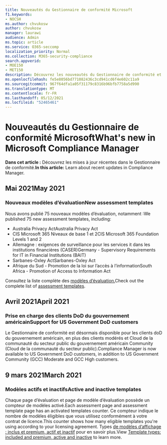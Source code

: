 ```yaml
---
title: Nouveautés du Gestionnaire de conformité Microsoft
f1.keywords:
- NOCSH
ms.author: chvukosw
author: chvukosw
manager: laurawi
audience: Admin
ms.topic: article
ms.service: O365-seccomp
localization_priority: Normal
ms.collection: M365-security-compliance
search.appverid:
- MOE150
- MET150
description: Découvrez les nouveautés du Gestionnaire de conformité et les nouveautés à venir. Découvrez les évaluations mises à jour, les nouveaux modèles d’évaluation, les nouvelles actions, etc.
ms.openlocfilehash: fe5e8056bd771082436c3cd941cd6f4e602c11a9
ms.sourcegitcommit: 967f64dfa1a05f31179c8316b96bfb7758a5d990
ms.translationtype: MT
ms.contentlocale: fr-FR
ms.lasthandoff: 05/12/2021
ms.locfileid: "52465461"
---
```

# <a name="whats-new-in-microsoft-compliance-manager"></a><span data-ttu-id="982cb-104">Nouveautés du Gestionnaire de conformité Microsoft</span><span class="sxs-lookup"><span data-stu-id="982cb-104">What's new in Microsoft Compliance Manager</span></span>

<span data-ttu-id="982cb-105">**Dans cet article :** Découvrez les mises à jour récentes dans le Gestionnaire de conformité.</span><span class="sxs-lookup"><span data-stu-id="982cb-105">**In this article:** Learn about recent updates in Compliance Manager.</span></span>

## <a name="may-2021"></a><span data-ttu-id="982cb-106">Mai 2021</span><span class="sxs-lookup"><span data-stu-id="982cb-106">May 2021</span></span>

### <a name="new-assessment-templates"></a><span data-ttu-id="982cb-107">Nouveaux modèles d’évaluation</span><span class="sxs-lookup"><span data-stu-id="982cb-107">New assessment templates</span></span>

<span data-ttu-id="982cb-108">Nous avons publié 75 nouveaux modèles d’évaluation, notamment :</span><span class="sxs-lookup"><span data-stu-id="982cb-108">We published 75 new assessment templates, including:</span></span>
- <span data-ttu-id="982cb-109">Australia Privacy Act</span><span class="sxs-lookup"><span data-stu-id="982cb-109">Australia Privacy Act</span></span>
- <span data-ttu-id="982cb-110">CIS Microsoft 365 Niveaux de base 1 et 2</span><span class="sxs-lookup"><span data-stu-id="982cb-110">CIS Microsoft 365 Foundation Levels 1 and 2</span></span>
- <span data-ttu-id="982cb-111">Allemagne : exigences de surveillance pour les services it dans les institutions financières (CASER)</span><span class="sxs-lookup"><span data-stu-id="982cb-111">Germany - Supervisory Requirements for IT in Financial Institutions (BAIT)</span></span>
- <span data-ttu-id="982cb-112">Sarbanes-Oxley Act</span><span class="sxs-lookup"><span data-stu-id="982cb-112">Sarbanes-Oxley Act</span></span>
- <span data-ttu-id="982cb-113">Afrique du Sud - Promotion de la loi sur l’accès à l’information</span><span class="sxs-lookup"><span data-stu-id="982cb-113">South Africa - Promotion of Access to Information Act</span></span>

<span data-ttu-id="982cb-114">Consultez la liste complète des [modèles d’évaluation.](compliance-manager-templates-list.md)</span><span class="sxs-lookup"><span data-stu-id="982cb-114">Check out the complete list of [assessment templates](compliance-manager-templates-list.md).</span></span>

## <a name="april-2021"></a><span data-ttu-id="982cb-115">Avril 2021</span><span class="sxs-lookup"><span data-stu-id="982cb-115">April 2021</span></span>

### <a name="support-for-us-government-dod-customers"></a><span data-ttu-id="982cb-116">Prise en charge des clients DoD du gouvernement américain</span><span class="sxs-lookup"><span data-stu-id="982cb-116">Support for US Government DoD customers</span></span>

<span data-ttu-id="982cb-117">Le Gestionnaire de conformité est désormais disponible pour les clients doD du gouvernement américain, en plus des clients modérés et Cloud de la communauté du secteur public du gouvernement américain Community (Cloud de la communauté du secteur public).</span><span class="sxs-lookup"><span data-stu-id="982cb-117">Compliance Manager is now available to US Government DoD customers, in addition to US Government Community (GCC) Moderate and GCC High customers.</span></span>

## <a name="march-2021"></a><span data-ttu-id="982cb-118">9 mars 2021</span><span class="sxs-lookup"><span data-stu-id="982cb-118">March 2021</span></span>

### <a name="active-and-inactive-templates"></a><span data-ttu-id="982cb-119">Modèles actifs et inactifs</span><span class="sxs-lookup"><span data-stu-id="982cb-119">Active and inactive templates</span></span>

<span data-ttu-id="982cb-120">Chaque page d’évaluation et page de modèle d’évaluation possède un compteur de modèles activé.</span><span class="sxs-lookup"><span data-stu-id="982cb-120">Each assessment page and assessment template page has an activated templates counter.</span></span> <span data-ttu-id="982cb-121">Ce compteur indique le nombre de modèles éligibles que vous utilisez conformément à votre contrat de licence.</span><span class="sxs-lookup"><span data-stu-id="982cb-121">This counter shows how many eligible templates you're using according to your licensing agreement.</span></span> <span data-ttu-id="982cb-122">Types [de modèles d’affichage : inclus et premium, actif et inactif](compliance-manager-templates.md#template-types-included-and-premium-active-and-inactive) pour en savoir plus.</span><span class="sxs-lookup"><span data-stu-id="982cb-122">View [Template types: included and premium, active and inactive](compliance-manager-templates.md#template-types-included-and-premium-active-and-inactive) to learn more.</span></span>